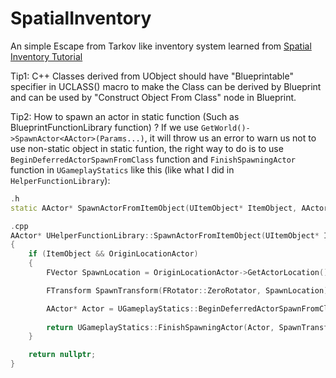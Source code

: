 # SpatialInventory
An simple Escape from Tarkov like inventory system learned from [Spatial Inventory Tutorial](https://youtube.com/playlist?list=PLFic00P0BufTLu4CB_S_4c0LCEV0fv9Ye)

Tip1: C++ Classes derived from UObject should have "Blueprintable" specifier in UCLASS() macro to make the Class can be derived by Blueprint and can be used by "Construct Object From Class" node in Blueprint.

Tip2: How to spawn an actor in static function (Such as BlueprintFunctionLibrary function) ?
If we use `GetWorld()->SpawnActor<AActor>(Params...)`, it will throw us an error to warn us not to use non-static object in static funtion, the right way to do is to use `BeginDeferredActorSpawnFromClass` function and `FinishSpawningActor` function in `UGameplayStatics` like this (like what I did in `HelperFunctionLibrary`):
```cpp
.h
static AActor* SpawnActorFromItemObject(UItemObject* ItemObject, AActor* OriginLocationActor);

.cpp
AActor* UHelperFunctionLibrary::SpawnActorFromItemObject(UItemObject* ItemObject, AActor* OriginLocationActor)
{
	if (ItemObject && OriginLocationActor)
	{
		FVector SpawnLocation = OriginLocationActor->GetActorLocation() + OriginLocationActor->GetActorForwardVector() * 150;

		FTransform SpawnTransform(FRotator::ZeroRotator, SpawnLocation);

		AActor* Actor = UGameplayStatics::BeginDeferredActorSpawnFromClass(OriginLocationActor->GetWorld(), ItemObject->ItemClass, SpawnTransform, ESpawnActorCollisionHandlingMethod::AdjustIfPossibleButAlwaysSpawn);
		
		return UGameplayStatics::FinishSpawningActor(Actor, SpawnTransform);
	}

	return nullptr;
}
```
